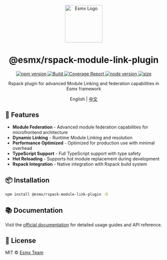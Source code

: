 <div align="center">
  <img src="https://esmx.dev/logo.svg?t=2025" width="120" alt="Esmx Logo" />
  <h1>@esmx/rspack-module-link-plugin</h1>
  
  <div>
    <a href="https://www.npmjs.com/package/@esmx/rspack-module-link-plugin">
      <img src="https://img.shields.io/npm/v/@esmx/rspack-module-link-plugin.svg" alt="npm version" />
    </a>
    <a href="https://github.com/esmnext/esmx/actions/workflows/build.yml">
      <img src="https://github.com/esmnext/esmx/actions/workflows/build.yml/badge.svg" alt="Build" />
    </a>
    <a href="https://esmx.dev/coverage/">
      <img src="https://img.shields.io/badge/coverage-live%20report-brightgreen" alt="Coverage Report" />
    </a>
    <a href="https://nodejs.org/">
      <img src="https://img.shields.io/node/v/@esmx/rspack-module-link-plugin.svg" alt="node version" />
    </a>
    <a href="https://bundlephobia.com/package/@esmx/rspack-module-link-plugin">
      <img src="https://img.shields.io/bundlephobia/minzip/@esmx/rspack-module-link-plugin" alt="size" />
    </a>
  </div>
  
  <p>Rspack plugin for advanced Module Linking and federation capabilities in Esmx framework</p>
  
  <p>
    English | <a href="https://github.com/esmnext/esmx/blob/master/packages/rspack-module-link-plugin/README.zh-CN.md">中文</a>
  </p>
</div>

## 🚀 Features

- **Module Federation** - Advanced module federation capabilities for microfrontend architecture
- **Dynamic Linking** - Runtime Module Linking and resolution
- **Performance Optimized** - Optimized for production use with minimal overhead
- **TypeScript Support** - Full TypeScript support with type safety
- **Hot Reloading** - Supports hot module replacement during development
- **Rspack Integration** - Native integration with Rspack build system

## 📦 Installation

```bash
npm install @esmx/rspack-module-link-plugin -D
```

## 📚 Documentation

Visit the [official documentation](https://esmx.dev) for detailed usage guides and API reference.

## 📄 License

MIT © [Esmx Team](https://github.com/esmnext/esmx) 